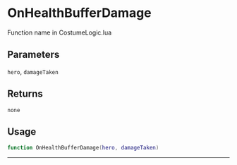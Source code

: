 # OnHealthBufferDamage
Function name in CostumeLogic.lua
## Parameters
`hero`, `damageTaken`
## Returns
`none`
## Usage
```lua
function OnHealthBufferDamage(hero, damageTaken)
```
---
